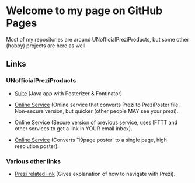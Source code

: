 # Welcome to my page on GitHub Pages

Most of my repositories are around UNofficialPreziProducts, but some other (hobby) projects are here as well.

## Links

### UNofficialPreziProducts

- [Suite](https://gumroad.com/l/Tiihf)  (Java app with Posterizer & Fontinator)

- [Online Service](https://gumroad.com/products/l/wHvMqk) (Online service that converts Prezi to PreziPoster file. Non-secure version, but quicker (other people MAY see your prezi). 

- [Online Service](https://gumroad.com/products/l/bQAt) (Secure version of previous service, uses IFTTT and other services to get a link in YOUR email inbox).

- [Online Service](https://gumroad.com/products/l/ZxWK) (Converts '19page poster' to a single page, high resolution poster).

### Various other links

- [Prezi related link](https://roelvanderplank.keybase.pub/UitlegNavigatieBinnenPrezi.html) (Gives explanation of how to navigate with Prezi).